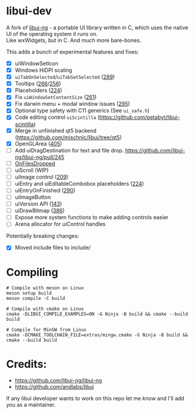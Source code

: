 # libui-dev
A fork of [libui-ng](https://github.com/libui-ng/libui-ng) - a portable UI library written in C, which uses the native UI of the operating system it runs on.  
Like wxWidgets, but in C. And much more bare-bones.

This adds a bunch of experimental features and fixes:
- [x] uiWindowSetIcon
- [x] Windows HiDPI scaling
- [x] `uiTabOnSelected`/`uiTabSetSelected` ([289](https://github.com/libui-ng/libui-ng/pull/289))
- [x] Tooltips ([266](https://github.com/libui-ng/libui-ng/pull/266)/[256](https://github.com/libui-ng/libui-ng/pull/256))
- [x] Placeholders ([224](https://github.com/libui-ng/libui-ng/pull/224))
- [x] Fix `uiWindowSetContentSize` ([261](https://github.com/libui-ng/libui-ng/pull/261))
- [x] Fix darwin menu + modal window issues ([295](https://github.com/libui-ng/libui-ng/pull/295))
- [x] Optional type safety with C11 generics (See `ui_safe.h`)
- [x] Code editing control `uiScintilla` (https://github.com/petabyt/libui-scintilla)
- [x] Merge in unfinished qt5 backend (https://github.com/mischnic/libui/tree/qt5)
- [x] OpenGLArea ([405](https://github.com/andlabs/libui/pull/405))
- [ ] Add uiDragDestination for text and file drop. https://github.com/libui-ng/libui-ng/pull/245
- [ ] [OnFilesDropped](https://github.com/matyalatte/libui-ng/commit/f3782dc426354eb09f04b8d2e1d28dbaef528ee0)
- [ ] uiScroll (WIP)
- [ ] uiImage control ([209](https://github.com/andlabs/libui/pull/209))
- [ ] uiEntry and uiEditableCombobox placeholders ([224](https://github.com/libui-ng/libui-ng/pull/224))
- [ ] uiEntryOnFinished ([290](https://github.com/andlabs/libui/pull/290))
- [ ] uiImageButton
- [ ] uiVersion API ([143](https://github.com/libui-ng/libui-ng/pull/143))
- [ ] uiDrawBitmap ([386](https://github.com/andlabs/libui/pull/386))
- [ ] Expose more system functions to make adding controls easier
- [ ] Arena allocator for uiControl handles

Potentially breaking changes:
- [x] Moved include files to include/

# Compiling
```
# Compile with meson on Linux
meson setup build
meson compile -C build

# Compile with cmake on Linux
cmake -DLIBUI_COMPILE_EXAMPLES=ON -G Ninja -B build && cmake --build build

# Compile for MinGW from Linux
cmake -DCMAKE_TOOLCHAIN_FILE=extras/mingw.cmake -G Ninja -B build && cmake --build build
```

# Credits:
- https://github.com/libui-ng/libui-ng
- https://github.com/andlabs/libui

If any libui developer wants to work on this repo let me know and I'll add you as a maintainer.
